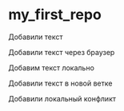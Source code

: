 # my_first_repo
 Добавили текст

 Добавили текст через браузер
 

Добавим текст локально

Добавили текст в новой ветке

Добавили локальный конфликт